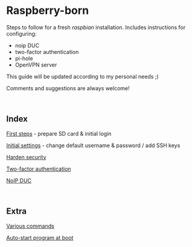 # Raspberry-born

Steps to follow for a fresh *raspbian* installation. Includes instructions for configuring:

- noip DUC
- two-factor authentication
- pi-hole
- OpenVPN server

This guide will be updated according to my personal needs ;)

Comments and suggestions are always welcome!

<br>

## Index

[First steps](https://github.com/smyrnakis/raspberry-born/blob/main/first-steps.md) - prepare SD card & initial login

[Initial settings](https://github.com/smyrnakis/raspberry-born/blob/main/initial-settings.md) - change default username & password / add SSH keys

[Harden security](https://github.com/smyrnakis/raspberry-born/blob/main/harden.md)

[Two-factor authentication](https://github.com/smyrnakis/raspberry-born/blob/main/2FA.md)

[NoIP DUC](https://github.com/smyrnakis/raspberry-born/blob/main/noip.md)

<br>

## Extra

[Various commands](https://github.com/smyrnakis/raspberry-born/blob/main/extra.md)

[Auto-start program at boot](https://github.com/smyrnakis/raspberry-born/blob/main/autostart.md)